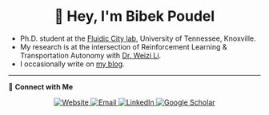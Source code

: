 <h1 align="center">👋 Hey, I'm Bibek Poudel</h1>

- Ph.D. student at the [Fluidic City lab](), University of Tennessee, Knoxville.<br>
- My research is at the intersection of Reinforcement Learning & Transportation Autonomy with [Dr. Weizi Li](https://weizi-li.github.io).<br>
- I occasionally write on [my blog](https://poudel-bibek.github.io/archives/).<br>

---

💬 **Connect with Me**

<p align="center">
  <a href="https://poudel-bibek.github.io/">
    <img src="https://img.icons8.com/fluency/48/domain.png" alt="Website">
  </a>
  <a href="mailto:iambibek@me.com">
    <img src="https://img.icons8.com/fluency/48/mail--v1.png" alt="Email">
  </a>
  <a href="https://www.linkedin.com/in/poudelbibek/">
    <img src="https://img.icons8.com/color/48/linkedin.png" alt="LinkedIn">
  </a>
  <a href="https://scholar.google.com/citations?user=PzBn1jgAAAAJ">
    <img src="https://img.icons8.com/color/48/google-scholar--v3.png" alt="Google Scholar">
  </a>
</p>
